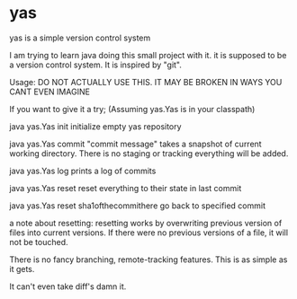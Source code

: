 yas
===

yas is a simple version control system

I am trying to learn java doing this small project with it. it is supposed to be
a version control system. It is inspired by "git".

Usage: DO NOT ACTUALLY USE THIS. IT MAY BE BROKEN IN WAYS YOU CANT EVEN IMAGINE

If you want to give it a try; (Assuming yas.Yas is in your classpath)

java yas.Yas init
initialize empty yas repository

java yas.Yas commit "commit message"
takes a snapshot of current working directory.
There is no staging or tracking everything will be added.
                                        
java yas.Yas log
prints a log of commits

java yas.Yas reset
reset everything to their state in last commit

java yas.Yas reset sha1ofthecommithere
go back to specified commit

a note about resetting: resetting works by overwriting previous version of files
into current versions. If there were no previous versions of a file, it will not be
touched.

There is no fancy branching, remote-tracking features. This is as simple as it gets.

It can't even take diff's damn it.

